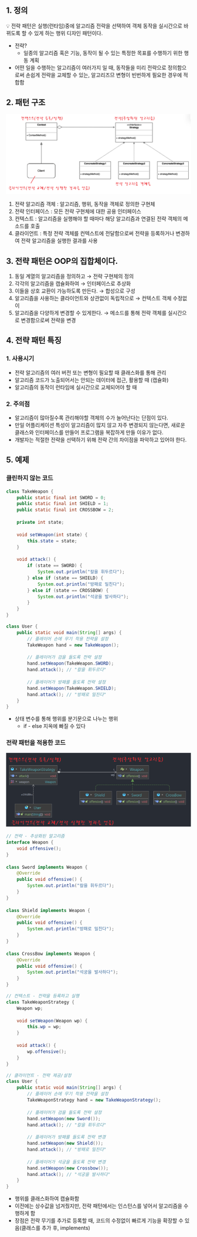 ## 1. 정의

<aside>
💡 전략 패턴은 실행(런타임)중에 알고리즘 전략을 선택하여 객체 동작을 실시간으로 바뀌도록 할 수 있게 하는 행위 디자인 패턴이다.

</aside>

- 전략?
    - 일종의 알고리즘 혹은 기능, 동작이 될 수 있는 특정한 목표를 수행하기 위한 행동 계획
- 어떤 일을 수행하는 알고리즘이 여러가지 일 때, 동작들을 미리 전략으로 정의함으로써 손쉽게 전략을 교체할 수 있는, 알고리즈므 변형이 빈번하게 필요한 경우에 적합함

## 2. 패턴 구조

![Structure](image/strategy.png)

1. 전략 알고리즘 객체 : 알고리즘, 행위, 동작을 객체로 정의한 구현체
2. 전략 인터페이스 : 모든 전략 구현체에 대한 공용 인터페이스
3. 컨텍스트 : 알고리즘을 실행해야 할 때마다 해당 알고리즘과 연결된 전략 객체의 메소드를 호출
4. 클라이언트 : 특정 전략 객체를 컨텍스트에 전달함으로써 전략을 등록하거나 변경하여 전략 알고리즘을 실행한 결과를 사용

## 3. 전략 패턴은 OOP의 집합체이다.

1. 동일 계열의 알고리즘을 정의하고 → 전략 구현체의 정의
2. 각각의 알고리즘을 캡슐화하여 → 인터페이스로 추상화
3. 이들을 상호 교환이 가능하도록 만든다. → 합성으로 구성
4. 알고리즘을 사용하는 클라이언트와 상관없이 독립적으로 → 컨텍스트 객체 수정없이
5. 알고리즘을 다양하게 변경할 수 있게한다. → 메소드를 통해 전략 객체를 실시간으로 변경함으로써 전략을 변경

## 4. 전략 패턴 특징

### 1. 사용시기

- 전략 알고리즘의 여러 버전 또는 변형이 필요할 때 클래스화를 통해 관리
- 알고리즘 코드가 노출되어서는 안되는 데이터에 접근, 활용할 때 (캡슐화)
- 알고리즘의 동작이 런타임에 실시간으로 교체되어야 할 때

### 2. 주의점

- 알고리즘이 많아질수록 관리해야할 객체의 수가 늘어난다는 단점이 있다.
- 만일 어플리케이션 특성이 알고리즘이 많지 않고 자주 변경되지 않는다면, 새로운 클래스와 인터페이스를 만들어 프로그램을 복잡하게 만들 이유가 없다.
- 개발자는 적절한 전략을 선택하기 위해 전략 간의 차이점을 파악하고 있어야 한다.

## 5. 예제

### 클린하지 않는 코드

```java
class TakeWeapon {
    public static final int SWORD = 0;
    public static final int SHIELD = 1;
    public static final int CROSSBOW = 2;

    private int state;

    void setWeapon(int state) {
        this.state = state;
    }

    void attack() {
        if (state == SWORD) {
            System.out.println("칼을 휘두르다");
        } else if (state == SHIELD) {
            System.out.println("방패로 밀친다");
        } else if (state == CROSSBOW) {
            System.out.println("석궁을 발사하다");
        }
    }
}
```

```java
class User {
    public static void main(String[] args) {
        // 플레이어 손에 무기 착용 전략을 설정
        TakeWeapon hand = new TakeWeapon();

        // 플레이어가 검을 들도록 전략 설정
        hand.setWeapon(TakeWeapon.SWORD);
        hand.attack(); // "칼을 휘두르다"

        // 플레이어가 방패를 들도록 전략 설정
        hand.setWeapon(TakeWeapon.SHIELD);
        hand.attack(); // "방패로 밀친다"
    }
}
```

- 상태 변수를 통해 행위를 분기문으로 나누는 행위
    - if - else 지옥에 빠질 수 있다

### 전략 패턴을 적용한 코드

![structure2](image/strategy2.png)

```java
// 전략 - 추상화된 알고리즘
interface Weapon {
    void offensive();
}

class Sword implements Weapon {
    @Override
    public void offensive() {
        System.out.println("칼을 휘두르다");
    }
}

class Shield implements Weapon {
    @Override
    public void offensive() {
        System.out.println("방패로 밀친다");
    }
}

class CrossBow implements Weapon {
    @Override
    public void offensive() {
        System.out.println("석궁을 발사하다");
    }
}
```

```java
// 컨텍스트 - 전략을 등록하고 실행
class TakeWeaponStrategy {
    Weapon wp;

    void setWeapon(Weapon wp) {
        this.wp = wp;
    }

    void attack() {
        wp.offensive();
    }
}
```

```java
// 클라이언트 - 전략 제공/설정
class User {
    public static void main(String[] args) {
        // 플레이어 손에 무기 착용 전략을 설정
        TakeWeaponStrategy hand = new TakeWeaponStrategy();

        // 플레이어가 검을 들도록 전략 설정
        hand.setWeapon(new Sword());
        hand.attack(); // "칼을 휘두르다"

        // 플레이어가 방패를 들도록 전략 변경
        hand.setWeapon(new Shield());
        hand.attack(); // "방패로 밀친다"

        // 플레이어가 석궁을 들도록 전략 변경
        hand.setWeapon(new Crossbow());
        hand.attack(); // "석궁을 발사하다"
    }
}
```

- 행위를 클래스화하여 캡슐화함
- 이전에는 상수값을 넘겨줬지만, 전략 패턴에서는 인스턴스를 넣어서 알고리즘을 수행하게 함
- 장점은 전략 무기를 추가로 등록할 때, 코드의 수정없이 빠르게 기능을 확장할 수 있음(클래스를 추가 후, implements)
